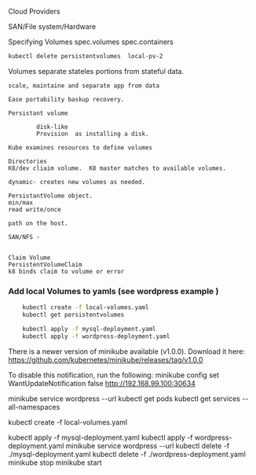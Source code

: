 Cloud Providers

SAN/File system/Hardware

Specifying Volumes
     spec.volumes
     spec.containers
     
```sh
kubectl delete persistentvolumes  local-pv-2
```
Volumes separate stateles portions from stateful data. 

    scale, maintaine and separate app from data

    Ease portability baskup recovery. 

    Persistant volume

            disk-like
            Provision  as installing a disk. 

    Kube examines resources to define volumes

    Directories
    K8/dev cliaim volume.  K8 master matches to available volumes. 

    dynamic- creates new volumes as needed. 

    PersistantVolume object. 
    min/max
    read write/once

    path on the host. 

    SAN/NFS - 


    Claim Volume
    PersistentVolumeClaim
    k8 binds claim to volume or error

### Add local Volumes to yamls (see wordpress example )

```sh
    kubectl create -f local-volumes.yaml
    kubectl get persistentvolumes

    kubectl apply -f mysql-deployment.yaml
    kubectl apply -f wordpress-deployment.yaml

```
There is a newer version of minikube available (v1.0.0).  Download it here:
https://github.com/kubernetes/minikube/releases/tag/v1.0.0

To disable this notification, run the following:
minikube config set WantUpdateNotification false
http://192.168.99.100:30634


minikube service wordpress --url
kubectl get pods
kubectl get services --all-namespaces


kubectl create -f  local-volumes.yaml

kubectl apply -f mysql-deployment.yaml
kubectl apply -f wordpress-deployment.yaml
minikube service wordpress --url
kubectl delete -f ./mysql-deployment.yaml
kubectl delete -f ./wordpress-deployment.yaml
minikube stop
minikube start